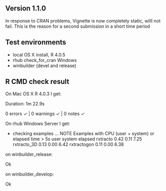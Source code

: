 ##  Version 1.1.0

In response to CRAN problems,  Vignette is now completely static,  willl not fail.
This is the reason for a second submission in a short time period

## Test environments
* local OS X install, R 4.0.5
* rhub check_for_cran Windows
* winbuilder (devel and release)

## R CMD check result

On Mac OS X  R 4.0.3 I get:

Duration: 1m 22.9s

0 errors ✓ | 0 warnings ✓ | 0 notes ✓


On rhub Windows Server I get:

* checking examples ... NOTE
Examples with CPU (user + system) or elapsed time > 5s
            user system elapsed
rxtracto    0.42   0.11    7.25
rxtracto_3D 0.13   0.00    6.42
rxtractogon 0.11   0.00    6.38

  
on winbuilder_release:

Ok

on winbuilder_develop:

Ok
